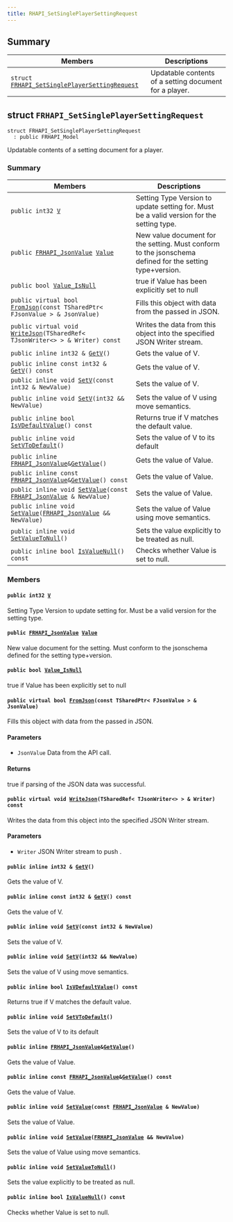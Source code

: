 ```yaml
---
title: RHAPI_SetSinglePlayerSettingRequest
---
```


## Summary

 Members                        | Descriptions                                
--------------------------------|---------------------------------------------
`struct `[`FRHAPI_SetSinglePlayerSettingRequest`](#structFRHAPI__SetSinglePlayerSettingRequest) | Updatable contents of a setting document for a player.

## struct `FRHAPI_SetSinglePlayerSettingRequest` <a id="structFRHAPI__SetSinglePlayerSettingRequest"></a>

```
struct FRHAPI_SetSinglePlayerSettingRequest
  : public FRHAPI_Model
```

Updatable contents of a setting document for a player.

### Summary

 Members                        | Descriptions                                
--------------------------------|---------------------------------------------
`public int32 `[`V`](#structFRHAPI__SetSinglePlayerSettingRequest_1ac1b3bbda4460108115c091b7c069ec5d) | Setting Type Version to update setting for. Must be a valid version for the setting type.
`public `[`FRHAPI_JsonValue`](undefined.md#structFRHAPI__JsonValue)` `[`Value`](#structFRHAPI__SetSinglePlayerSettingRequest_1af0bd1ebe29d05a508641c4964a2c1c9f) | New value document for the setting. Must conform to the jsonschema defined for the setting type+version.
`public bool `[`Value_IsNull`](#structFRHAPI__SetSinglePlayerSettingRequest_1a35d886d8ff5310bf5af477992d279b95) | true if Value has been explicitly set to null
`public virtual bool `[`FromJson`](#structFRHAPI__SetSinglePlayerSettingRequest_1aa6e79bf5b65d5492bd0d4c3a007ce742)`(const TSharedPtr< FJsonValue > & JsonValue)` | Fills this object with data from the passed in JSON.
`public virtual void `[`WriteJson`](#structFRHAPI__SetSinglePlayerSettingRequest_1aca1eb28367d63208d15c20a75aab05c1)`(TSharedRef< TJsonWriter<> > & Writer) const` | Writes the data from this object into the specified JSON Writer stream.
`public inline int32 & `[`GetV`](#structFRHAPI__SetSinglePlayerSettingRequest_1a249551fea77e7cb82c02e5ba02a75ee3)`()` | Gets the value of V.
`public inline const int32 & `[`GetV`](#structFRHAPI__SetSinglePlayerSettingRequest_1abd8e25ad621481363a57cb2e13e816c9)`() const` | Gets the value of V.
`public inline void `[`SetV`](#structFRHAPI__SetSinglePlayerSettingRequest_1a4bb21a0b14b9908250cbd60eac6464c9)`(const int32 & NewValue)` | Sets the value of V.
`public inline void `[`SetV`](#structFRHAPI__SetSinglePlayerSettingRequest_1a74a31e870ab36ea388059be34852fad0)`(int32 && NewValue)` | Sets the value of V using move semantics.
`public inline bool `[`IsVDefaultValue`](#structFRHAPI__SetSinglePlayerSettingRequest_1ad34a8faf6cf256d4c3fae84eda113018)`() const` | Returns true if V matches the default value.
`public inline void `[`SetVToDefault`](#structFRHAPI__SetSinglePlayerSettingRequest_1a11e6da31e8ecf115683e8e21a3561f9a)`()` | Sets the value of V to its default
`public inline `[`FRHAPI_JsonValue`](undefined.md#structFRHAPI__JsonValue)` & `[`GetValue`](#structFRHAPI__SetSinglePlayerSettingRequest_1a88fa2179ffbbd64df0efb9a43648ba78)`()` | Gets the value of Value.
`public inline const `[`FRHAPI_JsonValue`](undefined.md#structFRHAPI__JsonValue)` & `[`GetValue`](#structFRHAPI__SetSinglePlayerSettingRequest_1a2040db40b268d9954fa5dd35566c1250)`() const` | Gets the value of Value.
`public inline void `[`SetValue`](#structFRHAPI__SetSinglePlayerSettingRequest_1a2a6538047730dadf3c88f0000be2f36f)`(const `[`FRHAPI_JsonValue`](undefined.md#structFRHAPI__JsonValue)` & NewValue)` | Sets the value of Value.
`public inline void `[`SetValue`](#structFRHAPI__SetSinglePlayerSettingRequest_1a40bc6507f9b7f2990337450b12370dee)`(`[`FRHAPI_JsonValue`](undefined.md#structFRHAPI__JsonValue)` && NewValue)` | Sets the value of Value using move semantics.
`public inline void `[`SetValueToNull`](#structFRHAPI__SetSinglePlayerSettingRequest_1a948b66855eb9382dc7383f9dc7744908)`()` | Sets the value explicitly to be treated as null.
`public inline bool `[`IsValueNull`](#structFRHAPI__SetSinglePlayerSettingRequest_1a4da9d57466cf7b6c098c9ee581f9c388)`() const` | Checks whether Value is set to null.

### Members

#### `public int32 `[`V`](#structFRHAPI__SetSinglePlayerSettingRequest_1ac1b3bbda4460108115c091b7c069ec5d) <a id="structFRHAPI__SetSinglePlayerSettingRequest_1ac1b3bbda4460108115c091b7c069ec5d"></a>

Setting Type Version to update setting for. Must be a valid version for the setting type.

#### `public `[`FRHAPI_JsonValue`](undefined.md#structFRHAPI__JsonValue)` `[`Value`](#structFRHAPI__SetSinglePlayerSettingRequest_1af0bd1ebe29d05a508641c4964a2c1c9f) <a id="structFRHAPI__SetSinglePlayerSettingRequest_1af0bd1ebe29d05a508641c4964a2c1c9f"></a>

New value document for the setting. Must conform to the jsonschema defined for the setting type+version.

#### `public bool `[`Value_IsNull`](#structFRHAPI__SetSinglePlayerSettingRequest_1a35d886d8ff5310bf5af477992d279b95) <a id="structFRHAPI__SetSinglePlayerSettingRequest_1a35d886d8ff5310bf5af477992d279b95"></a>

true if Value has been explicitly set to null

#### `public virtual bool `[`FromJson`](#structFRHAPI__SetSinglePlayerSettingRequest_1aa6e79bf5b65d5492bd0d4c3a007ce742)`(const TSharedPtr< FJsonValue > & JsonValue)` <a id="structFRHAPI__SetSinglePlayerSettingRequest_1aa6e79bf5b65d5492bd0d4c3a007ce742"></a>

Fills this object with data from the passed in JSON.

#### Parameters
* `JsonValue` Data from the API call.

#### Returns
true if parsing of the JSON data was successful.

#### `public virtual void `[`WriteJson`](#structFRHAPI__SetSinglePlayerSettingRequest_1aca1eb28367d63208d15c20a75aab05c1)`(TSharedRef< TJsonWriter<> > & Writer) const` <a id="structFRHAPI__SetSinglePlayerSettingRequest_1aca1eb28367d63208d15c20a75aab05c1"></a>

Writes the data from this object into the specified JSON Writer stream.

#### Parameters
* `Writer` JSON Writer stream to push .

#### `public inline int32 & `[`GetV`](#structFRHAPI__SetSinglePlayerSettingRequest_1a249551fea77e7cb82c02e5ba02a75ee3)`()` <a id="structFRHAPI__SetSinglePlayerSettingRequest_1a249551fea77e7cb82c02e5ba02a75ee3"></a>

Gets the value of V.

#### `public inline const int32 & `[`GetV`](#structFRHAPI__SetSinglePlayerSettingRequest_1abd8e25ad621481363a57cb2e13e816c9)`() const` <a id="structFRHAPI__SetSinglePlayerSettingRequest_1abd8e25ad621481363a57cb2e13e816c9"></a>

Gets the value of V.

#### `public inline void `[`SetV`](#structFRHAPI__SetSinglePlayerSettingRequest_1a4bb21a0b14b9908250cbd60eac6464c9)`(const int32 & NewValue)` <a id="structFRHAPI__SetSinglePlayerSettingRequest_1a4bb21a0b14b9908250cbd60eac6464c9"></a>

Sets the value of V.

#### `public inline void `[`SetV`](#structFRHAPI__SetSinglePlayerSettingRequest_1a74a31e870ab36ea388059be34852fad0)`(int32 && NewValue)` <a id="structFRHAPI__SetSinglePlayerSettingRequest_1a74a31e870ab36ea388059be34852fad0"></a>

Sets the value of V using move semantics.

#### `public inline bool `[`IsVDefaultValue`](#structFRHAPI__SetSinglePlayerSettingRequest_1ad34a8faf6cf256d4c3fae84eda113018)`() const` <a id="structFRHAPI__SetSinglePlayerSettingRequest_1ad34a8faf6cf256d4c3fae84eda113018"></a>

Returns true if V matches the default value.

#### `public inline void `[`SetVToDefault`](#structFRHAPI__SetSinglePlayerSettingRequest_1a11e6da31e8ecf115683e8e21a3561f9a)`()` <a id="structFRHAPI__SetSinglePlayerSettingRequest_1a11e6da31e8ecf115683e8e21a3561f9a"></a>

Sets the value of V to its default

#### `public inline `[`FRHAPI_JsonValue`](undefined.md#structFRHAPI__JsonValue)` & `[`GetValue`](#structFRHAPI__SetSinglePlayerSettingRequest_1a88fa2179ffbbd64df0efb9a43648ba78)`()` <a id="structFRHAPI__SetSinglePlayerSettingRequest_1a88fa2179ffbbd64df0efb9a43648ba78"></a>

Gets the value of Value.

#### `public inline const `[`FRHAPI_JsonValue`](undefined.md#structFRHAPI__JsonValue)` & `[`GetValue`](#structFRHAPI__SetSinglePlayerSettingRequest_1a2040db40b268d9954fa5dd35566c1250)`() const` <a id="structFRHAPI__SetSinglePlayerSettingRequest_1a2040db40b268d9954fa5dd35566c1250"></a>

Gets the value of Value.

#### `public inline void `[`SetValue`](#structFRHAPI__SetSinglePlayerSettingRequest_1a2a6538047730dadf3c88f0000be2f36f)`(const `[`FRHAPI_JsonValue`](undefined.md#structFRHAPI__JsonValue)` & NewValue)` <a id="structFRHAPI__SetSinglePlayerSettingRequest_1a2a6538047730dadf3c88f0000be2f36f"></a>

Sets the value of Value.

#### `public inline void `[`SetValue`](#structFRHAPI__SetSinglePlayerSettingRequest_1a40bc6507f9b7f2990337450b12370dee)`(`[`FRHAPI_JsonValue`](undefined.md#structFRHAPI__JsonValue)` && NewValue)` <a id="structFRHAPI__SetSinglePlayerSettingRequest_1a40bc6507f9b7f2990337450b12370dee"></a>

Sets the value of Value using move semantics.

#### `public inline void `[`SetValueToNull`](#structFRHAPI__SetSinglePlayerSettingRequest_1a948b66855eb9382dc7383f9dc7744908)`()` <a id="structFRHAPI__SetSinglePlayerSettingRequest_1a948b66855eb9382dc7383f9dc7744908"></a>

Sets the value explicitly to be treated as null.

#### `public inline bool `[`IsValueNull`](#structFRHAPI__SetSinglePlayerSettingRequest_1a4da9d57466cf7b6c098c9ee581f9c388)`() const` <a id="structFRHAPI__SetSinglePlayerSettingRequest_1a4da9d57466cf7b6c098c9ee581f9c388"></a>

Checks whether Value is set to null.

